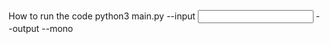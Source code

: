 How to run the code
python3 main.py --input <input image> --output <output prefix> --mono <optional>